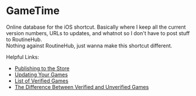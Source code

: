 # GameTime
Online database for the iOS shortcut. 
Basically where I keep all the current version numbers, URLs to updates, and whatnot so I don't have to post stuff to RoutineHub.  
Nothing against RoutineHub, just wanna make this shortcut different. 

Helpful Links:  
* [Publishing to the Store](StorePublishingInstructiona)  
* [Updating Your Games](UpdatingGamesInstructiona)  
* [List of Verified Games](GameList)  
* [The Difference Between Verified and Unverified Games](StorePublisingInstruction#Verified-Games)
